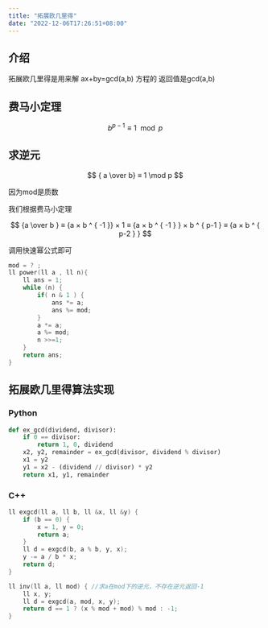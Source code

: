 ```yaml
---
title: "拓展欧几里得"
date: "2022-12-06T17:26:51+08:00"
---
```


## 介绍
拓展欧几里得是用来解 ax+by=gcd(a,b) 方程的
返回值是gcd(a,b)

## 费马小定理

$$
b ^ { p - 1 } ≡ 1 \mod p
$$

## 求逆元

$$
{ a \over b} ≡ 1 \mod p
$$

因为mod是质数

我们根据费马小定理

$$
{a \over b }  ≡
{a × b ^ { -1 }} × 1 ≡
{a × b ^ { -1 } }  × b ^ { p-1 } ≡
{a × b ^ { p-2 } }
$$

调用快速幂公式即可

```cpp
mod = ? ;
ll power(ll a , ll n){
    ll ans = 1;
    while (n) {
        if( n & 1 ) {
            ans *= a;
            ans %= mod;
        }
        a *= a;
        a %= mod;
        n >>=1;
    }
    return ans;
}


```

## 拓展欧几里得算法实现
### Python
```python
def ex_gcd(dividend, divisor):
    if 0 == divisor:
        return 1, 0, dividend
    x2, y2, remainder = ex_gcd(divisor, dividend % divisor)
    x1 = y2
    y1 = x2 - (dividend // divisor) * y2
    return x1, y1, remainder

```
### C++
```cpp
ll exgcd(ll a, ll b, ll &x, ll &y) {
    if (b == 0) {
        x = 1, y = 0;
        return a;
    }
    ll d = exgcd(b, a % b, y, x);
    y -= a / b * x;
    return d;
}
```


```cpp
ll inv(ll a, ll mod) { //求a在mod下的逆元，不存在逆元返回-1 
    ll x, y;
    ll d = exgcd(a, mod, x, y);
    return d == 1 ? (x % mod + mod) % mod : -1;
}
```
